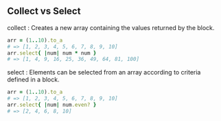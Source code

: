 ## Collect vs Select

collect : Creates a new array containing the values returned by the block.

```ruby
arr = (1..10).to_a
# => [1, 2, 3, 4, 5, 6, 7, 8, 9, 10]
arr.select{ |num| num * num }
# => [1, 4, 9, 16, 25, 36, 49, 64, 81, 100]
```

select : Elements can be selected from an array according to criteria defined in a block.

```ruby
arr = (1..10).to_a
# => [1, 2, 3, 4, 5, 6, 7, 8, 9, 10]
arr.select{ |num| num.even? }
# => [2, 4, 6, 8, 10]
```
